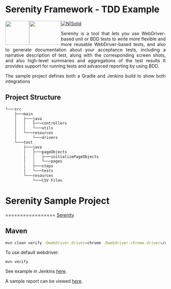 # Serenity Framework - TDD Example
[![N|Solid](http://www.seleniumhq.org/images/selenium-logo.png)](http://www.seleniumhq.org/)
<img src="http://junit.org/junit5/assets/img/junit5-logo.png" width="75" height="75" style="float: left;"/>
<img src="http://thucydides.info/img/serenity-bdd.png" width="100" height="75" style="float: left;"/>

<div style="text-align: justify"> 
Serenity is a tool that lets you use WebDriver-based unit or BDD tests to write more flexible and more reusable WebDriver-based tests, and also to generate documentation about your acceptance tests, including a narrative description of test, along with the corresponding screen shots, and also high-level summaries and aggregations of the test results
It provides support for running tests and advanced reporting by using BDD.

The sample project defines both a Gradle and Jenkins build to show both integrations

</div>

## Project Structure

```sh
└───src
    ├───main
    │   ├───java
    │   │   ├───controllers
    │   │   └───utils
    │   └───resources
    │       └───drivers
    └───test
        ├───java
        │   ├───pageObjects
        │   │   ├───initializePageObjects
        │   │   └───pages
        │   ├───steps
        │   └───tests
        └───resources
            └───CSV Files
```


# Serenity Sample Project
=================
[Serenity](https://github.com/serenity-bdd/serenity-core) 

## Maven

```sh
mvn clean verify -Dwebdriver.driver=chrome -Dwebdriver.chrome.driver=/opt/dev/chromedriver
```

To use default webdriver:

```
mvn verify
```

See example in Jenkins [here](https://martinreinhardt-online.de/jenkins/view/Demos/job/Serenity/job/serenity_maven_sample).

A sample report can be viewed [here](https://martinreinhardt-online.de/jenkins/view/Demos/job/Serenity/job/serenity_maven_sample/Serenity_Report/).

